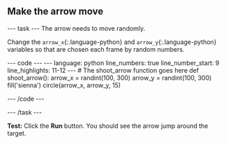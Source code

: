 <h2 class="c-project-heading--task">Make the arrow move</h2>

--- task ---
The arrow needs to move randomly.

Change the `arrow_x`{:.language-python} and `arrow_y`{:.language-python} variables so that are chosen each frame by random numbers.

<div class="c-project-code">
--- code ---
---
language: python
line_numbers: true
line_number_start: 9
line_highlights: 11-12
---
# The shoot_arrow function goes here
def shoot_arrow():
    arrow_x = randint(100, 300)
    arrow_y = randint(100, 300)
    fill('sienna')
    circle(arrow_x, arrow_y, 15)

--- /code ---
</div>

--- /task ---

**Test:** Click the **Run** button. You should see the arrow jump around the target.